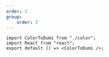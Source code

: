 ```yaml
---
order: 2
group:
    order: 3
---
```


```tsx | inline
import ColorToDumi from "./color";
import React from "react";
export default () => <ColorToDumi />;
```
